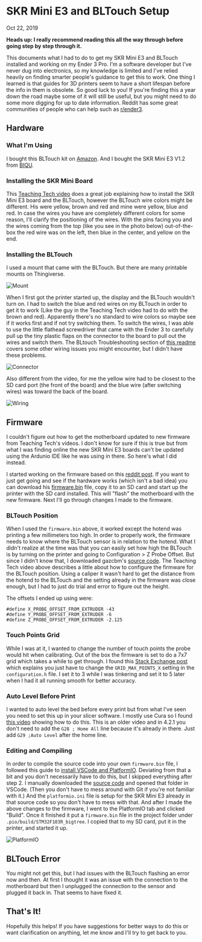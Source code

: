 # SKR Mini E3 and BLTouch Setup
Oct 22, 2019

**Heads up: I really recommend reading this all the way through before going step by step through it.**

This documents what I had to do to get my SKR Mini E3 and BLTouch installed and working on my Ender 3 Pro. I'm a software developer but I've never dug into electronics, so my knowledge is limited and I've relied heavily on finding smarter people's guidance to get this to work. One thing I learned is that guides for 3D printers seem to have a short lifespan before the info in them is obsolete. So good luck to you! If you're finding this a year down the road maybe some of it will still be useful, but you might need to do some more digging for up to date information. Reddit has some great communities of people who can help such as [r/ender3](https://www.reddit.com/r/ender3/).

## Hardware

### What I'm Using

I bought this BLTouch kit on [Amazon](https://www.amazon.com/gp/product/B07SCLF42D/ref=ppx_yo_dt_b_asin_title_o04_s00?ie=UTF8&psc=1). And I bought the SKR Mini E3 V1.2 from [BIQU](https://www.biqu.equipment/products/bigtreetech-skr-mini-e3-control-board-32-bit-integrated-tmc2209-uart-for-ender-4?variant=29366499836002).

### Installing the SKR Mini Board

This [Teaching Tech video](https://www.youtube.com/watch?v=-XUQKQnUNig) does a great job explaining how to install the SKR Mini E3 board and the BLTouch, however the BLTouch wire colors might be different. His were yellow, brown and red and mine were yellow, blue and red. In case the wires you have are completely different colors for some reason, I'll clarify the positioning of the wires. With the pins facing you and the wires coming from the top (like you see in the photo below) out-of-the-box the red wire was on the left, then blue in the center, and yellow on the end.

### Installing the BLTouch
I used a mount that came with the BLTouch. But there are many printable mounts on Thingiverse.

![Mount](Images/mount.jpeg)

When I first got the printer started up, the display and the BLTouch wouldn't turn on. I had to switch the blue and red wires on my BLTouch in order to get it to work (Like the guy in the Teaching Tech video had to do with the brown and red). Apparently there's no standard to wire colors so maybe see if it works first and if not try switching them. To switch the wires, I was able to use the little flathead screwdriver that came with the Ender 3 to carefully pull up the tiny plastic flaps on the connector to the board to pull out the wires and switch them. The BLtouch Troubleshooting section of [this readme](https://github.com/gazcbm/Marlin-2.0.x-SKR-Mini-E3-v1.2) covers some other wiring issues you might encounter, but I didn't have these problems.

![Connector](Images/connector.jpeg)

Also different from the video, for me the yellow wire had to be closest to the SD card port (the front of the board) and the blue wire (after switching wires) was toward the back of the board.

![Wiring](Images/wiring.jpeg)

## Firmware

I couldn't figure out how to get the motherboard updated to new firmware from Teaching Tech's videos. I don't know for sure if this is true but from what I was finding online the new SKR Mini E3 boards can't be updated using the Ardunio IDE like he was using in there. So here's what I did instead.

I started working on the firmware based on this [reddit post](https://www.reddit.com/r/ender3/comments/dfw5ox/skr_mini_e3_v12_board_with_tmc2209_bltouch_link/). If you want to just get going and see if the hardware works (which isn't a bad idea) you can download his [firmware.bin](https://github.com/gazcbm/Marlin-2.0.x-SKR-Mini-E3-v1.2/blob/master/CompiledFirmWare/firmware.bin) file, copy it to an SD card and start up the printer with the SD card installed. This will "flash" the motherboard with the new firmware. Next I'll go through changes I made to the firmware.

### BLTouch Position

When I used the `firmware.bin` above, it worked except the hotend was printing a few millimeters too high. In order to properly work, the firmware needs to know where the BLTouch sensor is in relation to the hotend. What I didn't realize at the time was that you can easily set how high the BLTouch is by turning on the printer and going to Configuration > Z Probe Offset. But since I didn't know that, I downloaded gazcbm's [source code](https://github.com/gazcbm/Marlin-2.0.x-SKR-Mini-E3-v1.2). The Teaching Tech video above describes a little about how to configure the firmware for the BLTouch position. Using a caliper it wasn't hard to get the distance from the hotend to the BLTouch and the setting already in the firmware was close enough, but I had to just do trial and error to figure out the height. 

The offsets I ended up using were:
```
#define X_PROBE_OFFSET_FROM_EXTRUDER -43
#define Y_PROBE_OFFSET_FROM_EXTRUDER -6
#define Z_PROBE_OFFSET_FROM_EXTRUDER -2.125
```

### Touch Points Grid

While I was at it, I wanted to change the number of touch points the probe would hit when calibrating. Out of the box the firmware is set to do a 7x7 grid which takes a while to get through. I found this [Stack Exchange post](https://3dprinting.stackexchange.com/questions/8497/how-to-increase-the-amount-of-probing-points-for-a-bltouch-sensor-in-marlin-firm) which explains you just have to change the `GRID_MAX_POINTS_X` setting in the `configuration.h` file. I set it to 3 while I was tinkering and set it to 5 later when I had it all running smooth for better accuracy.

### Auto Level Before Print

I wanted to auto level the bed before every print but from what I've seen you need to set this up in your slicer software. I mostly use Cura so I found [this video](https://www.youtube.com/watch?v=lJ1PSb8uzB8) showing how to do this. This is an older video and in 4.2.1 you don't need to add the `G28 ; Home All` line because it's already in there. Just add `G29 ;Auto Level` after the home line.

### Editing and Compiling
In order to compile the source code into your own `firmware.bin` file, I followed this guide to [install VSCode and PlatformIO](http://marlinfw.org/docs/basics/install_platformio_vscode.html). Deviating from that a bit and you don't necessarily have to do this, but I skipped everything after step 2. I manually downloaded the [source code](https://github.com/gazcbm/Marlin-2.0.x-SKR-Mini-E3-v1.2) and opened that folder in VSCode. (Then you don't have to mess around with Git if you're not familiar with it.) And the `platformio.ini` file is setup for the SKR Mini E3 already in that source code so you don't have to mess with that. And after I made the above changes to the firmware, I went to the PlatformIO tab and clicked "Build". Once it finished it put a `firmware.bin` file in the project folder under `.pio/build/STM32F103R_bigtree`. I copied that to my SD card, put it in the printer, and started it up.

![PlatformIO](Images/PlatformIO.png)

## BLTouch Error

You might not get this, but I had issues with the BLTouch flashing an error now and then. At first I thought it was an issue with the connection to the motherboard but then I unplugged the connection to the sensor and plugged it back in. That seems to have fixed it.

## That's It!

Hopefully this helps! If you have suggestions for better ways to do this or want clarification on anything, let me know and I'll try to get back to you. 